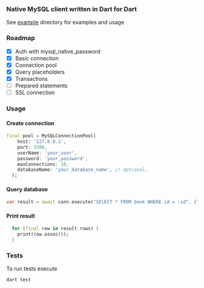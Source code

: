 ### Native MySQL client written in Dart for Dart

See [example](example/) directory for examples and usage

### Roadmap

* [x] Auth with mysql_native_password
* [x] Basic connection
* [x] Connection pool
* [x] Query placeholders
* [x] Transactions
* [ ] Prepared statements
* [ ] SSL connection

### Usage

#### Create connection

```dart
final pool = MySQLConnectionPool(
    host: '127.0.0.1',
    port: 3306,
    userName: 'your_user',
    password: 'your_password',
    maxConnections: 10,
    databaseName: 'your_database_name', // optional,
  );
```

#### Query database

```dart
var result = await conn.execute("SELECT * FROM book WHERE id = :id", {"id": 1});
```

#### Print result
```dart
  for (final row in result.rows) {
    print(row.assoc());
  }
```


### Tests

To run tests execute

```bash
dart test
```